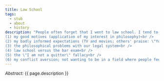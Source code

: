 ```yaml
---
title: Law School
tags:
  - stub
  - about
  - history
description: "People often forget that I went to law school. I tend to describe the experience as pretty negative, and I frequently give the impression that I think it's a universally bad choice. That's definitely not my view, but I do think that mine is a cautionary tale. A lot of people come out of law school disillusioned, and more still enter the legal profession only to end up being extremely dissatisfied and often turning to drugs and alcohol to numb the psychological toll practicing law can take. Emphatically, I don't believe that law is a bad career path for everyone; much depends on one's expectations and motives going in, what area one practices in, and many other personal factors. There are a few things connected to my having gone to law school that I want to write about, including<br />
(1) my good motives (application of my interest in philosophy)<br />
(2) my badly informed expectations (TV and movies; others' praise: \"You're so good at writing and arguing; you'd make a great lawyer!\")<br />
(3) the philosophical problems with our legal system<br />
(4) law school versus the bar exam<br />
(5) the \"I am not a quitter\" fallacy<br />
(6) my conflict aversion; not wanting to be in a field where people feel compelled to engage my services"
---
```


_Abstract:_ {{ page.description }}
